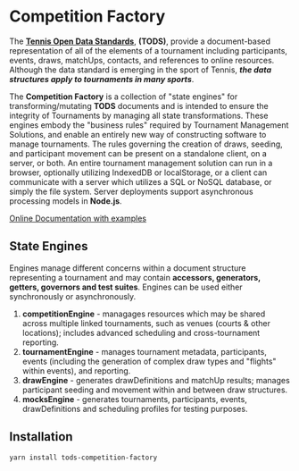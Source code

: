 # Competition Factory

The **[Tennis Open Data Standards](https://itftennis.atlassian.net/wiki/spaces/TODS/overview)**, **(TODS)**, provide a document-based representation of all of the elements of a tournament including participants, events, draws, matchUps, contacts, and references to online resources. Although the data standard is emerging in the sport of Tennis, **_the data structures apply to tournaments in many sports_**.

The **Competition Factory** is a collection of "state engines" for transforming/mutating **TODS** documents and is intended to ensure the integrity of Tournaments by managing all state transformations. These engines embody the "business rules" required by Tournament Management Solutions, and enable an entirely new way of constructing software to manage tournaments. The rules governing the creation of draws, seeding, and participant movement can be present on a standalone client, on a server, or both. An entire tournament management solution can run in a browser, optionally utilizing IndexedDB or localStorage, or a client can communicate with a server which utilizes a SQL or NoSQL database, or simply the file system. Server deployments support asynchronous processing models in **Node.js**.

[Online Documentation with examples](https://courthive.github.io/tods-competition-factory/)

## State Engines

Engines manage different concerns within a document structure representing a tournament and may contain **accessors, generators, getters, governors and test suites**. Engines can be used either synchronously or asynchronously.

1. **competitionEngine** - managages resources which may be shared across multiple linked tournaments, such as venues (courts & other locations); includes advanced scheduling and cross-tournament reporting.
2. **tournamentEngine** - manages tournament metadata, participants, events (including the generation of complex draw types and "flights" within events), and reporting.
3. **drawEngine** - generates drawDefinitions and matchUp results; manages participant seeding and movement within and between draw structures.
4. **mocksEngine** - generates tournaments, participants, events, drawDefinitions and scheduling profiles for testing purposes.

## Installation

```sh
yarn install tods-competition-factory
```
